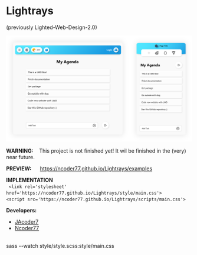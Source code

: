 # Lightrays
(previously Lighted-Web-Design-2.0)

![Lightrays example image](/img/Logos/readmeHead.png "LWD example: responsive Web App")

**WARNING:**  &nbsp;&nbsp; This project is not finished yet! It wil be finished in the (very) near future.

**PREVIEW:** &nbsp;&nbsp;&nbsp;&nbsp;  https://ncoder77.github.io/Lightrays/examples    

**IMPLEMENTATION**  
`
    <link rel='stylesheet' href='https://ncoder77.github.io/Lightrays/style/main.css'>` <br> `
    <script src='https://ncoder77.github.io/Lightrays/scripts/main.css'>
`
<br>

**Developers:**
* [JAcoder7](https://github.com/JAcoder7 "go to his github-accont")
* [Ncoder77](https://github.com/Ncoder77 "go to his github-accont")
<br><br>



sass --watch style/style.scss:style/main.css
